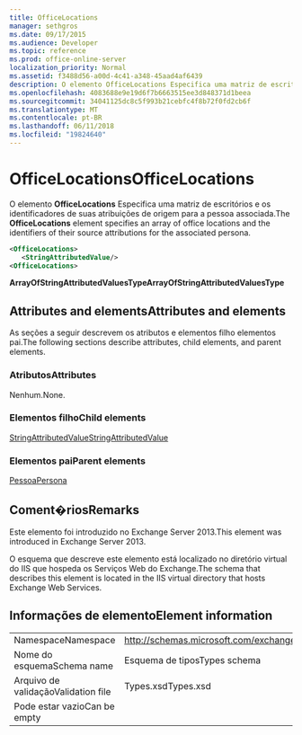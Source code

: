 ```yaml
---
title: OfficeLocations
manager: sethgros
ms.date: 09/17/2015
ms.audience: Developer
ms.topic: reference
ms.prod: office-online-server
localization_priority: Normal
ms.assetid: f3488d56-a00d-4c41-a348-45aad4af6439
description: O elemento OfficeLocations Especifica uma matriz de escritórios e os identificadores de suas atribuições de origem para a pessoa associada.
ms.openlocfilehash: 4083688e9e19d6f7b6663515ee3d848371d1beea
ms.sourcegitcommit: 34041125dc8c5f993b21cebfc4f8b72f0fd2cb6f
ms.translationtype: MT
ms.contentlocale: pt-BR
ms.lasthandoff: 06/11/2018
ms.locfileid: "19824640"
---
```

# <a name="officelocations"></a><span data-ttu-id="4f69c-103">OfficeLocations</span><span class="sxs-lookup"><span data-stu-id="4f69c-103">OfficeLocations</span></span>

<span data-ttu-id="4f69c-104">O elemento **OfficeLocations** Especifica uma matriz de escritórios e os identificadores de suas atribuições de origem para a pessoa associada.</span><span class="sxs-lookup"><span data-stu-id="4f69c-104">The **OfficeLocations** element specifies an array of office locations and the identifiers of their source attributions for the associated persona.</span></span> 
  
```XML
<OfficeLocations>   
   <StringAttributedValue/>
<OfficeLocations>
```

 <span data-ttu-id="4f69c-105">**ArrayOfStringAttributedValuesType**</span><span class="sxs-lookup"><span data-stu-id="4f69c-105">**ArrayOfStringAttributedValuesType**</span></span>
## <a name="attributes-and-elements"></a><span data-ttu-id="4f69c-106">Attributes and elements</span><span class="sxs-lookup"><span data-stu-id="4f69c-106">Attributes and elements</span></span>

<span data-ttu-id="4f69c-107">As seções a seguir descrevem os atributos e elementos filho elementos pai.</span><span class="sxs-lookup"><span data-stu-id="4f69c-107">The following sections describe attributes, child elements, and parent elements.</span></span>
  
### <a name="attributes"></a><span data-ttu-id="4f69c-108">Atributos</span><span class="sxs-lookup"><span data-stu-id="4f69c-108">Attributes</span></span>

<span data-ttu-id="4f69c-109">Nenhum.</span><span class="sxs-lookup"><span data-stu-id="4f69c-109">None.</span></span>
  
### <a name="child-elements"></a><span data-ttu-id="4f69c-110">Elementos filho</span><span class="sxs-lookup"><span data-stu-id="4f69c-110">Child elements</span></span>

[<span data-ttu-id="4f69c-111">StringAttributedValue</span><span class="sxs-lookup"><span data-stu-id="4f69c-111">StringAttributedValue</span></span>](stringattributedvalue.md)
  
### <a name="parent-elements"></a><span data-ttu-id="4f69c-112">Elementos pai</span><span class="sxs-lookup"><span data-stu-id="4f69c-112">Parent elements</span></span>

[<span data-ttu-id="4f69c-113">Pessoa</span><span class="sxs-lookup"><span data-stu-id="4f69c-113">Persona</span></span>](persona.md)
  
## <a name="remarks"></a><span data-ttu-id="4f69c-114">Coment�rios</span><span class="sxs-lookup"><span data-stu-id="4f69c-114">Remarks</span></span>

<span data-ttu-id="4f69c-115">Este elemento foi introduzido no Exchange Server 2013.</span><span class="sxs-lookup"><span data-stu-id="4f69c-115">This element was introduced in Exchange Server 2013.</span></span>
  
<span data-ttu-id="4f69c-116">O esquema que descreve este elemento está localizado no diretório virtual do IIS que hospeda os Serviços Web do Exchange.</span><span class="sxs-lookup"><span data-stu-id="4f69c-116">The schema that describes this element is located in the IIS virtual directory that hosts Exchange Web Services.</span></span>
  
## <a name="element-information"></a><span data-ttu-id="4f69c-117">Informações de elemento</span><span class="sxs-lookup"><span data-stu-id="4f69c-117">Element information</span></span>

|||
|:-----|:-----|
|<span data-ttu-id="4f69c-118">Namespace</span><span class="sxs-lookup"><span data-stu-id="4f69c-118">Namespace</span></span>  <br/> |http://schemas.microsoft.com/exchange/services/2006/types  <br/> |
|<span data-ttu-id="4f69c-119">Nome do esquema</span><span class="sxs-lookup"><span data-stu-id="4f69c-119">Schema name</span></span>  <br/> |<span data-ttu-id="4f69c-120">Esquema de tipos</span><span class="sxs-lookup"><span data-stu-id="4f69c-120">Types schema</span></span>  <br/> |
|<span data-ttu-id="4f69c-121">Arquivo de validação</span><span class="sxs-lookup"><span data-stu-id="4f69c-121">Validation file</span></span>  <br/> |<span data-ttu-id="4f69c-122">Types.xsd</span><span class="sxs-lookup"><span data-stu-id="4f69c-122">Types.xsd</span></span>  <br/> |
|<span data-ttu-id="4f69c-123">Pode estar vazio</span><span class="sxs-lookup"><span data-stu-id="4f69c-123">Can be empty</span></span>  <br/> ||
   

